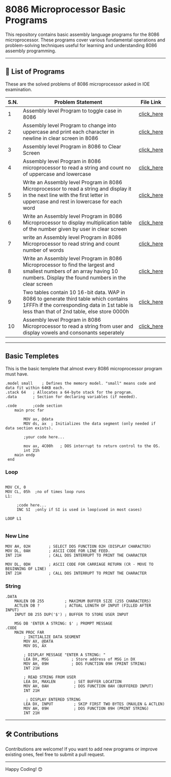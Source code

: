 # 8086 Microprocessor Basic Programs

This repository contains basic assembly language programs for the 8086 microprocessor. These programs cover various fundamental operations and problem-solving techniques useful for learning and understanding 8086 assembly programming.

---

## 📂 List of Programs  
These are the solved problems of 8086 microprocessor asked in IOE examination.

| S.N.  | Problem Statement | File Link |
|----|------------------|-----------|
| 1  | Assembly level Program to toggle case in 8086 | [click_here](toggle_case.asm) |
| 2  | Assembly level Program to change into uppercase and print each character in newline in clear screen in 8086| [click_here](each_letter_newline.asm) |  
| 3  | Assembly level Program in 8086 to Clear Screen| [click_here](clear_screen.asm) |  
| 4  | Assembly level Program in 8086 microprocessor to read a string and count no of uppercase and lowercase| [click_here](count_upper_lower_case.asm) |  
| 5  | Write an Assembly level Program in 8086 Microprocessor to read a string and display it in the next line with the first letter in uppercase and rest in lowercase for each word| [click_here](first_letter_uppercase.asm) |  
| 6  | Write an Assembly level Program in 8086 Microprocessor to display multiplication table of the number given by user in clear screen| [click_here](multiplication_table.asm) |  
| 7  | write an Assembly level Program in 8086 Microprocessor to read string and count number of words| [click_here](no_of_word.asm) |  
| 8  | Write an Assembly level Program in 8086 Microprocessor to find the largest and smallest numbers of an array having 10 numbers. Display the found numbers in the clear screen| [click_here](smallest_and_largest.asm) | 
| 9  | Two tables contain 10 16-bit data. WAP in 8086 to generate third table which contains 1FFFh if the corresponding data in 1st table is less than that of 2nd table, else store 0000h| [click_here](table_problem.asm) |  
| 10 | Assembly level Program in 8086 Microprocessor to read a string from user and display vowels and consonants seperately| [click_here](vowel_and_cons.asm) |  

---

## Basic Templetes
This is the basic templete that almost every 8086 microprocessor program must have.
```assembly
.model small	; Defines the memory model. "small" means code and data fit within 64KB each.
.stack 64	; Allocates a 64-byte stack for the program. 
.data		; Section for declaring variables (if needed).

.code		;code section
    main proc far 
        
        MOV ax, @data
        MOV ds, ax	; Initializes the data segment (only needed if data section exists).

        ;your code here...
     
        mov ax, 4C00h	; DOS interrupt to return control to the OS.
        int 21h    
    main endp
 end
```

### Loop

```Assembly

MOV CX, 0
MOV CL, 05h  ;no of times loop runs 
L1:
 
     ;code here...
     INC SI  ;only if SI is used in loop(used in most cases)

LOOP L1
            
```

### New Line
```Assembly
MOV AH, 02H        ; SELECT DOS FUNCTION 02H (DISPLAY CHARACTER)
MOV DL, 0AH        ; ASCII CODE FOR LINE FEED.
INT 21H            ; CALL DOS INTERRUPT TO PRINT THE CHARACTER

MOV DL, 0DH        ; ASCII CODE FOR CARRIAGE RETURN (CR - MOVE TO BEGINNING OF LINE)
INT 21H            ; CALL DOS INTERRUPT TO PRINT THE CHARACTER    
```

### String
```Assembly
.DATA  
    MAXLEN DB 255         ; MAXIMUM BUFFER SIZE (255 CHARACTERS)  
    ACTLEN DB ?           ; ACTUAL LENGTH OF INPUT (FILLED AFTER INPUT)  
    INPUT DB 255 DUP('$') ; BUFFER TO STORE USER INPUT

    MSG DB 'ENTER A STRING: $' ; PROMPT MESSAGE
.CODE  
    MAIN PROC FAR  
        ; INITIALIZE DATA SEGMENT  
        MOV AX, @DATA  
        MOV DS, AX  

        ; DISPLAY MESSAGE "ENTER A STRING: "  
        LEA DX, MSG          ; Store address of MSG in DX
        MOV AH, 09H          ; DOS FUNCTION 09H (PRINT STRING)  
        INT 21H  

        ; READ STRING FROM USER  
        LEA DX, MAXLEN        ; SET BUFFER LOCATION  
        MOV AH, 0AH           ; DOS FUNCTION 0AH (BUFFERED INPUT)  
        INT 21H

         ; DISPLAY ENTERED STRING  
        LEA DX, INPUT         ; SKIP FIRST TWO BYTES (MAXLEN & ACTLEN)  
        MOV AH, 09H           ; DOS FUNCTION 09H (PRINT STRING)  
        INT 21H  

```
---

## 🛠️ Contributions
Contributions are welcome! If you want to add new programs or improve existing ones, feel free to submit a pull request.

---
Happy Coding! 😊
